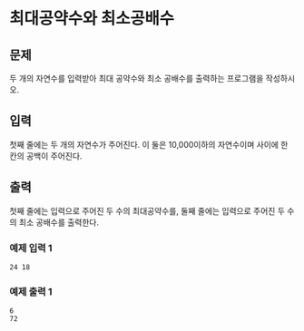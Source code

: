 # 최대공약수와 최소공배수

## 문제

두 개의 자연수를 입력받아 최대 공약수와 최소 공배수를 출력하는 프로그램을 작성하시오.

## 입력

첫째 줄에는 두 개의 자연수가 주어진다. 이 둘은 10,000이하의 자연수이며 사이에 한 칸의 공백이 주어진다.

## 출력

첫째 줄에는 입력으로 주어진 두 수의 최대공약수를, 둘째 줄에는 입력으로 주어진 두 수의 최소 공배수를 출력한다.

### 예제 입력 1

```
24 18
```

### 예제 출력 1

```
6
72
```